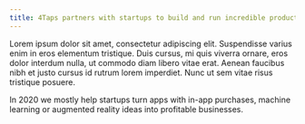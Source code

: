 ```yaml
---
title: 4Taps partners with startups to build and run incredible products in weeks, not years.
---
```

Lorem ipsum dolor sit amet, consectetur adipiscing elit. Suspendisse varius enim in eros elementum tristique. Duis cursus, mi quis viverra ornare, eros dolor interdum nulla, ut commodo diam libero vitae erat. Aenean faucibus nibh et justo cursus id rutrum lorem imperdiet. Nunc ut sem vitae risus tristique posuere.

In 2020 we mostly help startups turn apps with in-app purchases, machine learning or augmented reality ideas into profitable businesses.
